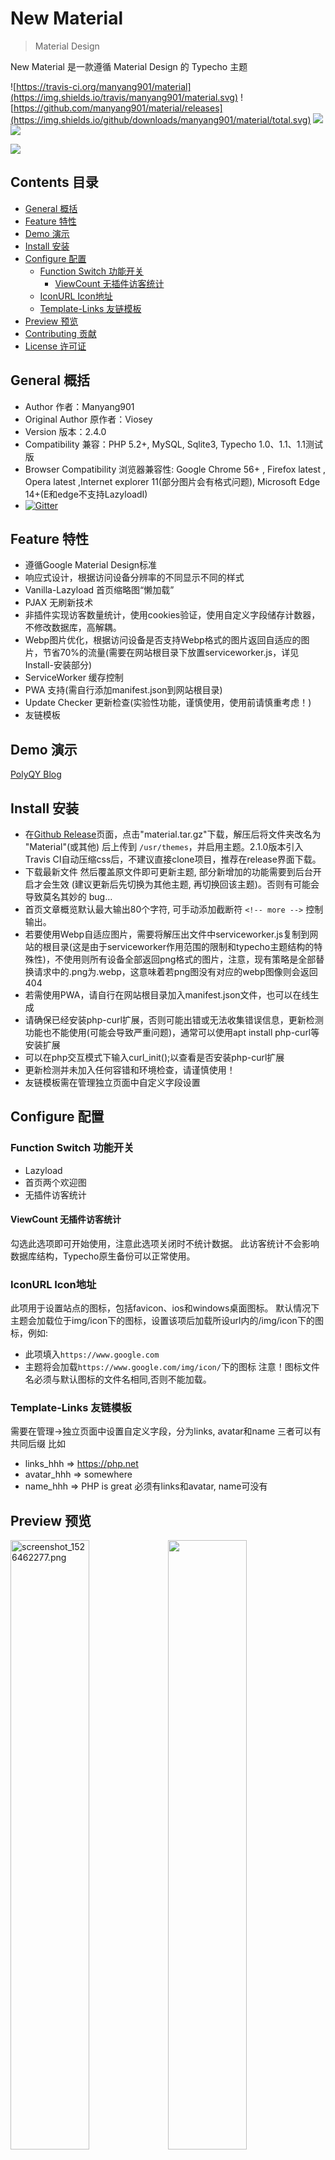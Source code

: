 # New Material 

 > Material Design

New Material 是一款遵循 Material Design 的 Typecho 主题

![https://travis-ci.org/manyang901/material](https://img.shields.io/travis/manyang901/material.svg)
![https://github.com/manyang901/material/releases](https://img.shields.io/github/downloads/manyang901/material/total.svg)
![](https://img.shields.io/github/license/manyang901/material.svg)
![](https://img.shields.io/badge/PR-welcome-blue.svg)

![](https://ww2.sinaimg.cn/large/a15b4afegy1fof5zmd07rj20uk0i20zl.jpg)

## Contents 目录

<!-- MarkdownTOC -->

- [General 概括](#general-概括)
- [Feature 特性](#feature-特性)
- [Demo 演示](#demo-演示)
- [Install 安装](#install-安装)
- [Configure 配置](#configure-配置)
	- [Function Switch 功能开关](#function-switch-功能开关)
		- [ViewCount 无插件访客统计](#viewcount-无插件访客统计)
	- [IconURL Icon地址](#iconurl-icon地址)
	- [Template-Links 友链模板](#template-links-友链模板)
- [Preview 预览](#preview-预览)
- [Contributing 贡献](#contributing-贡献)
- [License 许可证](#license-许可证)

<!-- /MarkdownTOC -->

## General 概括

- Author 作者：Manyang901
- Original Author 原作者：Viosey
- Version 版本：2.4.0
- Compatibility 兼容：PHP 5.2+, MySQL, Sqlite3, Typecho 1.0、1.1、1.1测试版
- Browser Compatibility 浏览器兼容性: Google Chrome 56+ , Firefox latest , Opera latest ,Internet explorer 11(部分图片会有格式问题), Microsoft Edge 14+(E和edge不支持LazyloadI)
- [![Gitter](https://img.shields.io/gitter/room/material-theme/typecho.svg?style=flat-square)](https://gitter.im/material-theme/typecho?utm_source=share-link&utm_medium=link&utm_campaign=share-link)

## Feature 特性

- 遵循Google Material Design标准
- 响应式设计，根据访问设备分辨率的不同显示不同的样式
- Vanilla-Lazyload 首页缩略图“懒加载”
- PJAX 无刷新技术
- 非插件实现访客数量统计，使用cookies验证，使用自定义字段储存计数器，不修改数据库，高解耦。
- Webp图片优化，根据访问设备是否支持Webp格式的图片返回自适应的图片，节省70%的流量(需要在网站根目录下放置serviceworker.js，详见Install-安装部分)
- ServiceWorker 缓存控制
- PWA 支持(需自行添加manifest.json到网站根目录)
- Update Checker 更新检查(实验性功能，谨慎使用，使用前请慎重考虑！)
- 友链模板


## Demo 演示

[PolyQY Blog](https://kucloud.win)

## Install 安装

- 在[Github Release](https://github.com/manyang901/material/releases)页面，点击"material.tar.gz"下载，解压后将文件夹改名为 "Material"(或其他) 后上传到 `/usr/themes`，并启用主题。2.1.0版本引入Travis CI自动压缩css后，不建议直接clone项目，推荐在release界面下载。
- 下载最新文件 然后覆盖原文件即可更新主题, 部分新增加的功能需要到后台开启才会生效 (建议更新后先切换为其他主题, 再切换回该主题)。否则有可能会导致莫名其妙的 bug...
- 首页文章概览默认最大输出80个字符, 可手动添加截断符 `<!-- more -->` 控制输出。
- 若要使用Webp自适应图片，需要将解压出文件中serviceworker.js复制到网站的根目录(这是由于serviceworker作用范围的限制和typecho主题结构的特殊性)，不使用则所有设备全部返回png格式的图片，注意，现有策略是全部替换请求中的.png为.webp，这意味着若png图没有对应的webp图像则会返回404
- 若需使用PWA，请自行在网站根目录加入manifest.json文件，也可以在线生成
- 请确保已经安装php-curl扩展，否则可能出错或无法收集错误信息，更新检测功能也不能使用(可能会导致严重问题)，通常可以使用apt install php-curl等安装扩展
- 可以在php交互模式下输入curl_init();以查看是否安装php-curl扩展
- 更新检测并未加入任何容错和环境检查，请谨慎使用！
- 友链模板需在管理独立页面中自定义字段设置


## Configure 配置

### Function Switch 功能开关

- Lazyload 
- 首页两个欢迎图
- 无插件访客统计

#### ViewCount 无插件访客统计
勾选此选项即可开始使用，注意此选项关闭时不统计数据。
此访客统计不会影响数据库结构，Typecho原生备份可以正常使用。

### IconURL Icon地址
此项用于设置站点的图标，包括favicon、ios和windows桌面图标。
默认情况下主题会加载位于img/icon下的图标，设置该项后加载所设url内的/img/icon下的图标，例如:
- 此项填入`https://www.google.com`
- 主题将会加载`https://www.google.com/img/icon/`下的图标
注意！图标文件名必须与默认图标的文件名相同,否则不能加载。

### Template-Links 友链模板
需要在管理->独立页面中设置自定义字段，分为links, avatar和name
三者可以有共同后缀
比如
- links_hhh => https://php.net
- avatar_hhh => somewhere
- name_hhh => PHP is great
必须有links和avatar, name可没有

## Preview 预览

<img style="float: left;" width="50%" src="https://i.loli.net/2018/05/16/5afbf7736c26f.png" alt="screenshot_1526462277.png" title="screenshot_1526462277.png" /><img style="float: right;" width="50%" src="https://i.loli.net/2018/05/16/5afbaa4204c6b.png">

![](https://i.loli.net/2018/05/16/5afbaa439d35f.jpg)

## Contributing 贡献

All kinds of contributions (enhancements, new features, documentation & code improvements, issues & bugs reporting) are welcome.Looking forward to you `Pull Request`

Formatted code is required , code with comments is strongly recommended. Commit Message is required to be formatted as Angular .

欢迎各种形式的贡献，包括但不限于优化，添加功能，文档 & 代码的改进，问题和 bugs 的报告。期待您的 `Pull Request`。

对代码要求格式化，新增代码块要有注释。commit message要求按照Angular.js项目的格式填写。


## License 许可证

Open sourced under the GPL-3.0 license.

根据 GPL-3.0 许可证开源。
